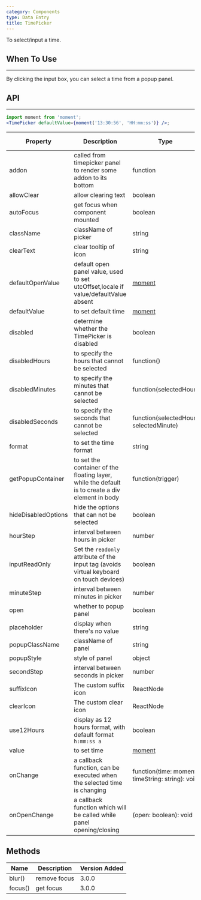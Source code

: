 ```yaml
---
category: Components
type: Data Entry
title: TimePicker
---
```


To select/input a time.

## When To Use

---

By clicking the input box, you can select a time from a popup panel.

## API

---

```jsx
import moment from 'moment';
<TimePicker defaultValue={moment('13:30:56', 'HH:mm:ss')} />;
```

| Property | Description | Type | Default | Version Added |
| --- | --- | --- | --- | --- |
| addon | called from timepicker panel to render some addon to its bottom | function | - | 3.0.0 |
| allowClear | allow clearing text | boolean | true | 3.13.0 |
| autoFocus | get focus when component mounted | boolean | false | 3.0.0 |
| className | className of picker | string | '' | 3.0.0 |
| clearText | clear tooltip of icon | string | clear | 3.0.0 |
| defaultOpenValue | default open panel value, used to set utcOffset,locale if value/defaultValue absent | [moment](http://momentjs.com/) | moment() | 3.0.0 |
| defaultValue | to set default time | [moment](http://momentjs.com/) | - | 3.0.0 |
| disabled | determine whether the TimePicker is disabled | boolean | false | 3.0.0 |
| disabledHours | to specify the hours that cannot be selected | function() | - | 3.0.0 |
| disabledMinutes | to specify the minutes that cannot be selected | function(selectedHour) | - | 3.0.0 |
| disabledSeconds | to specify the seconds that cannot be selected | function(selectedHour, selectedMinute) | - | 3.0.0 |
| format | to set the time format | string | "HH:mm:ss" | 3.0.0 |
| getPopupContainer | to set the container of the floating layer, while the default is to create a div element in body | function(trigger) | - | 3.0.0 |
| hideDisabledOptions | hide the options that can not be selected | boolean | false | 3.0.0 |
| hourStep | interval between hours in picker | number | 1 | 3.0.0 |
| inputReadOnly | Set the `readonly` attribute of the input tag (avoids virtual keyboard on touch devices) | boolean | false | 3.3.0 |
| minuteStep | interval between minutes in picker | number | 1 | 3.0.0 |
| open | whether to popup panel | boolean | false | 3.0.0 |
| placeholder | display when there's no value | string | "Select a time" | 3.0.0 |
| popupClassName | className of panel | string | '' | 3.0.0 |
| popupStyle | style of panel | object | - | 3.12.0 |
| secondStep | interval between seconds in picker | number | 1 | 3.0.0 |
| suffixIcon | The custom suffix icon | ReactNode | - | 3.10.0 |
| clearIcon | The custom clear icon | ReactNode | - | 3.14.0 |
| use12Hours | display as 12 hours format, with default format `h:mm:ss a` | boolean | false | 3.0.0 |
| value | to set time | [moment](http://momentjs.com/) | - | 3.0.0 |
| onChange | a callback function, can be executed when the selected time is changing | function(time: moment, timeString: string): void | - | 3.0.0 |
| onOpenChange | a callback function which will be called while panel opening/closing | (open: boolean): void | - | 3.0.0 |

## Methods

| Name    | Description  | Version Added |
| ------- | ------------ | ------------- |
| blur()  | remove focus | 3.0.0         |
| focus() | get focus    | 3.0.0         |

<style>.code-box-demo .ant-time-picker { margin: 0 8px 12px 0; }</style>
